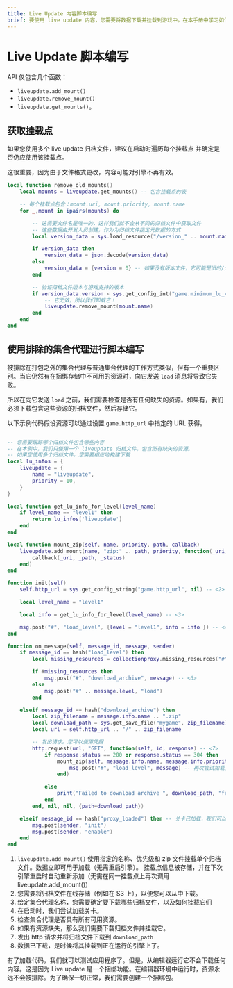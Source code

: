 ```yaml
---
title: Live Update 内容脚本编写
brief: 要使用 live update 内容，您需要将数据下载并挂载到游戏中。在本手册中学习如何使用 live update 进行脚本编写。
---
```


# Live Update 脚本编写

API 仅包含几个函数：

* `liveupdate.add_mount()`
* `liveupdate.remove_mount()`
* `liveupdate.get_mounts()`。

## 获取挂载点

如果您使用多个 live update 归档文件，建议在启动时遍历每个挂载点
并确定是否仍应使用该挂载点。

这很重要，因为由于文件格式更改，内容可能对引擎不再有效。

```lua
local function remove_old_mounts()
	local mounts = liveupdate.get_mounts() -- 包含挂载点的表

    -- 每个挂载点包含：mount.uri, mount.priority, mount.name
	for _,mount in ipairs(mounts) do

        -- 这需要文件名是唯一的，这样我们就不会从不同的归档文件中获取文件
        -- 这些数据由开发人员创建，作为为归档文件指定元数据的方式
		local version_data = sys.load_resource("/version_" .. mount.name .. ".json")

		if version_data then
			version_data = json.decode(version_data)
		else
			version_data = {version = 0} -- 如果没有版本文件，它可能是旧的/无效的归档文件
		end

        -- 验证归档文件版本与游戏支持的版本
        if version_data.version < sys.get_config_int("game.minimum_lu_version") then
            -- 它无效，所以我们卸载它！
            liveupdate.remove_mount(mount.name)
        end
	end
end
```

## 使用排除的集合代理进行脚本编写

被排除在打包之外的集合代理与普通集合代理的工作方式类似，但有一个重要区别。当它仍然有在捆绑存储中不可用的资源时，向它发送 `load` 消息将导致它失败。

所以在向它发送 `load` 之前，我们需要检查是否有任何缺失的资源。如果有，我们必须下载包含这些资源的归档文件，然后存储它。

以下示例代码假设资源可以通过设置 `game.http_url` 中指定的 URL 获得。

```lua

-- 您需要跟踪哪个归档文件包含哪些内容
-- 在本例中，我们只使用一个 liveupdate 归档文件，包含所有缺失的资源。
-- 如果您使用多个归档文件，您需要相应地构建下载
local lu_infos = {
    liveupdate = {
        name = "liveupdate",
        priority = 10,
    }
}

local function get_lu_info_for_level(level_name)
    if level_name == "level1" then
        return lu_infos['liveupdate']
    end
end

local function mount_zip(self, name, priority, path, callback)
	liveupdate.add_mount(name, "zip:" .. path, priority, function(_uri, _path, _status) -- <1>
		callback(_uri, _path, _status)
	end)
end

function init(self)
    self.http_url = sys.get_config_string("game.http_url", nil) -- <2>

    local level_name = "level1"

    local info = get_lu_info_for_level(level_name) -- <3>

    msg.post("#", "load_level", {level = "level1", info = info }) -- <4>
end

function on_message(self, message_id, message, sender)
    if message_id == hash("load_level") then
        local missing_resources = collectionproxy.missing_resources("#" .. message.level) -- <5>

        if #missing_resources then
            msg.post("#", "download_archive", message) -- <6>
        else
            msg.post("#" .. message.level, "load")
        end

    elseif message_id == hash("download_archive") then
		local zip_filename = message.info.name .. ".zip"
		local download_path = sys.get_save_file("mygame", zip_filename)
        local url = self.http_url .. "/" .. zip_filename

        -- 发出请求。您可以使用凭据
        http.request(url, "GET", function(self, id, response) -- <7>
			if response.status == 200 or response.status == 304 then
				mount_zip(self, message.info.name, message.info.priority, download_path, function(uri, path, status) -- <8>
					msg.post("#", "load_level", message) -- 再次尝试加载关卡
				end)

			else
				print("Failed to download archive ", download_path, "from", url, ":", response.status)
			end
		end, nil, nil, {path=download_path})

    elseif message_id == hash("proxy_loaded") then -- 关卡已加载，我们可以启用它
        msg.post(sender, "init")
        msg.post(sender, "enable")
    end
end
```

1. `liveupdate.add_mount()` 使用指定的名称、优先级和 zip 文件挂载单个归档文件。数据立即可用于加载（无需重启引擎）。
挂载点信息被存储，并在下次引擎重启时自动重新添加（无需在同一挂载点上再次调用 liveupdate.add_mount()）
2. 您需要将归档文件在线存储（例如在 S3 上），以便您可以从中下载。
3. 给定集合代理名称，您需要确定要下载哪些归档文件，以及如何挂载它们
4. 在启动时，我们尝试加载关卡。
5. 检查集合代理是否具有所有可用资源。
6. 如果有资源缺失，那么我们需要下载归档文件并挂载它。
7. 发出 http 请求并将归档文件下载到 `download_path`
8. 数据已下载，是时候将其挂载到正在运行的引擎上了。


有了加载代码，我们就可以测试应用程序了。但是，从编辑器运行它不会下载任何内容。这是因为 Live update 是一个捆绑功能。在编辑器环境中运行时，资源永远不会被排除。为了确保一切正常，我们需要创建一个捆绑包。
